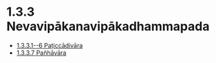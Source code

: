 

# 1.3.3 Nevavipākanavipākadhammapada

* [1.3.3.1--6 Paṭiccādivāra](1.3.3/1.3.3.1--6.md)
* [1.3.3.7 Pañhāvāra](1.3.3/1.3.3.7.md)




